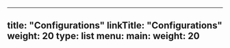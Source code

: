 
---
title: "Configurations"
linkTitle: "Configurations"
weight: 20
type: list
menu:
  main:
    weight: 20
---



